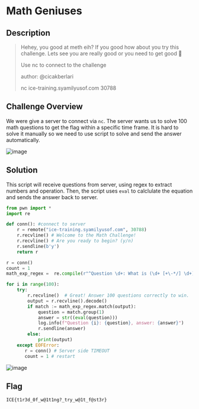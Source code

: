 # Math Geniuses
## Description
> Hehey, you good at meth eih? If you good how about you try this challenge. Lets see you are really good or you need to get good 🤯
> 
> Use nc to connect to the challenge
> 
> author: @cicakberlari
> 
> nc ice-training.syamilyusof.com 30788

## Challenge Overview
We were give a server to connect via `nc`. The server wants us to solve 100 math questions to get the flag within a specific time frame. It is hard to solve it manually so we need to use script to solve and send the answer automatically.  

![image](https://github.com/user-attachments/assets/ef21c47a-10e7-436c-9087-10a17bdcdc6c)

## Solution
This script will receive questions from server, using regex to extract numbers and operation. Then, the script uses `eval` to calclulate the equation and sends the answer back to server. 

```py
from pwn import *
import re

def conn(): #connect to server
    r = remote("ice-training.syamilyusof.com", 30788) 
    r.recvline() # Welcome to the Math Challenge!
    r.recvline() # Are you ready to begin? (y/n)
    r.sendline(b'y')
    return r

r = conn()
count = 1
math_exp_regex =  re.compile(r"^Question \d+: What is (\d+ [+\-*/] \d+)\?$");

for i in range(100):
    try:
        r.recvline()  # Great! Answer 100 questions correctly to win.
        output = r.recvline().decode()
        if match := math_exp_regex.match(output):
            question = match.group(1)
            answer = str((eval(question)))
            log.info(f"Question {i}: {question}, answer: {answer}")
            r.sendline(answer)
        else:
            print(output)
    except EOFError:
       r = conn() # Server side TIMEOUT 
       count = 1 # restart 
```

![image](https://github.com/user-attachments/assets/86900151-d9e0-4595-ab0c-98b8caef0630)

## Flag
```
ICE{t1r3d_0f_w@1t1ng?_try_w@1t_f@st3r}
```
